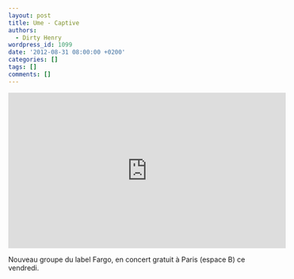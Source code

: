 ```yaml
---
layout: post
title: Ume - Captive
authors:
  - Dirty Henry
wordpress_id: 1099
date: '2012-08-31 08:00:00 +0200'
categories: []
tags: []
comments: []
---
```

<iframe width="560" height="315" src="http://www.youtube.com/embed/domB9HIhRck" frameborder="0" allowfullscreen></iframe>

Nouveau groupe du label Fargo, en concert gratuit à Paris (espace B) ce vendredi.
